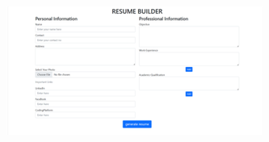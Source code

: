 ![screenshot](https://github.com/SuryaDev41/RESUME-BUILDER/blob/4c49f8b89d349f05b85dc507014efad9d47743d6/Screenshot%202025-03-26%20011858.png)

